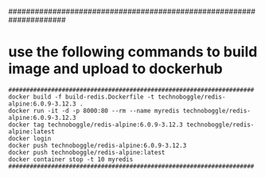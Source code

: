 #####################################################################
# use the following commands to build image and upload to dockerhub #
```
#####################################################################
docker build -f build-redis.Dockerfile -t technoboggle/redis-alpine:6.0.9-3.12.3 .
docker run -it -d -p 8000:80 --rm --name myredis technoboggle/redis-alpine:6.0.9-3.12.3
docker tag technoboggle/redis-alpine:6.0.9-3.12.3 technoboggle/redis-alpine:latest
docker login
docker push technoboggle/redis-alpine:6.0.9-3.12.3
docker push technoboggle/redis-alpine:latest
docker container stop -t 10 myredis
#####################################################################
```
